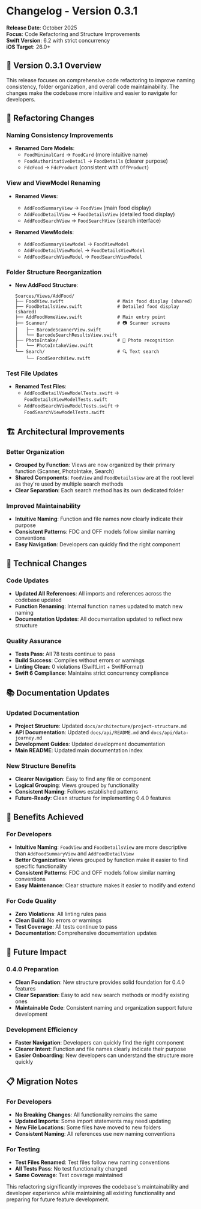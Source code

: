 # Changelog - Version 0.3.1

**Release Date**: October 2025  
**Focus**: Code Refactoring and Structure Improvements  
**Swift Version**: 6.2 with strict concurrency  
**iOS Target**: 26.0+

## 🎯 Version 0.3.1 Overview

This release focuses on comprehensive code refactoring to improve naming consistency, folder organization, and overall code maintainability. The changes make the codebase more intuitive and easier to navigate for developers.

## 🔄 Refactoring Changes

### Naming Consistency Improvements
- **Renamed Core Models**:
  - `FoodMinimalCard` → `FoodCard` (more intuitive name)
  - `FoodAuthoritativeDetail` → `FoodDetails` (clearer purpose)
  - `FdcFood` → `FdcProduct` (consistent with `OffProduct`)

### View and ViewModel Renaming
- **Renamed Views**:
  - `AddFoodSummaryView` → `FoodView` (main food display)
  - `AddFoodDetailView` → `FoodDetailsView` (detailed food display)
  - `AddFoodSearchView` → `FoodSearchView` (search interface)

- **Renamed ViewModels**:
  - `AddFoodSummaryViewModel` → `FoodViewModel`
  - `AddFoodDetailViewModel` → `FoodDetailsViewModel`
  - `AddFoodSearchViewModel` → `FoodSearchViewModel`

### Folder Structure Reorganization
- **New AddFood Structure**:
  ```
  Sources/Views/AddFood/
  ├── FoodView.swift                    # Main food display (shared)
  ├── FoodDetailsView.swift             # Detailed food display (shared)
  ├── AddFoodHomeView.swift             # Main entry point
  ├── Scanner/                          # 📷 Scanner screens
  │   ├── BarcodeScannerView.swift
  │   └── BarcodeSearchResultsView.swift
  ├── PhotoIntake/                      # 📸 Photo recognition
  │   └── PhotoIntakeView.swift
  └── Search/                           # 🔍 Text search
      └── FoodSearchView.swift
  ```

### Test File Updates
- **Renamed Test Files**:
  - `AddFoodDetailViewModelTests.swift` → `FoodDetailsViewModelTests.swift`
  - `AddFoodSearchViewModelTests.swift` → `FoodSearchViewModelTests.swift`

## 🏗️ Architectural Improvements

### Better Organization
- **Grouped by Function**: Views are now organized by their primary function (Scanner, PhotoIntake, Search)
- **Shared Components**: `FoodView` and `FoodDetailsView` are at the root level as they're used by multiple search methods
- **Clear Separation**: Each search method has its own dedicated folder

### Improved Maintainability
- **Intuitive Naming**: Function and file names now clearly indicate their purpose
- **Consistent Patterns**: FDC and OFF models follow similar naming conventions
- **Easy Navigation**: Developers can quickly find the right component

## 🔧 Technical Changes

### Code Updates
- **Updated All References**: All imports and references across the codebase updated
- **Function Renaming**: Internal function names updated to match new naming
- **Documentation Updates**: All documentation updated to reflect new structure

### Quality Assurance
- **Tests Pass**: All 78 tests continue to pass
- **Build Success**: Compiles without errors or warnings
- **Linting Clean**: 0 violations (SwiftLint + SwiftFormat)
- **Swift 6 Compliance**: Maintains strict concurrency compliance

## 📚 Documentation Updates

### Updated Documentation
- **Project Structure**: Updated `docs/architecture/project-structure.md`
- **API Documentation**: Updated `docs/api/README.md` and `docs/api/data-journey.md`
- **Development Guides**: Updated development documentation
- **Main README**: Updated main documentation index

### New Structure Benefits
- **Clearer Navigation**: Easy to find any file or component
- **Logical Grouping**: Views grouped by functionality
- **Consistent Naming**: Follows established patterns
- **Future-Ready**: Clean structure for implementing 0.4.0 features

## 🎯 Benefits Achieved

### For Developers
- **Intuitive Naming**: `FoodView` and `FoodDetailsView` are more descriptive than `AddFoodSummaryView` and `AddFoodDetailView`
- **Better Organization**: Views grouped by function make it easier to find specific functionality
- **Consistent Patterns**: FDC and OFF models follow similar naming conventions
- **Easy Maintenance**: Clear structure makes it easier to modify and extend

### For Code Quality
- **Zero Violations**: All linting rules pass
- **Clean Build**: No errors or warnings
- **Test Coverage**: All tests continue to pass
- **Documentation**: Comprehensive documentation updates

## 🚀 Future Impact

### 0.4.0 Preparation
- **Clean Foundation**: New structure provides solid foundation for 0.4.0 features
- **Clear Separation**: Easy to add new search methods or modify existing ones
- **Maintainable Code**: Consistent naming and organization support future development

### Development Efficiency
- **Faster Navigation**: Developers can quickly find the right component
- **Clearer Intent**: Function and file names clearly indicate their purpose
- **Easier Onboarding**: New developers can understand the structure more quickly

## 📋 Migration Notes

### For Developers
- **No Breaking Changes**: All functionality remains the same
- **Updated Imports**: Some import statements may need updating
- **New File Locations**: Some files have moved to new folders
- **Consistent Naming**: All references use new naming conventions

### For Testing
- **Test Files Renamed**: Test files follow new naming conventions
- **All Tests Pass**: No test functionality changed
- **Same Coverage**: Test coverage maintained

This refactoring significantly improves the codebase's maintainability and developer experience while maintaining all existing functionality and preparing for future feature development.
